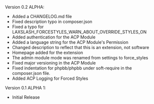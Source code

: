 Version 0.2 ALPHA:
 - Added a CHANGELOG.md file
 - Fixed description typo in composer.json
 - Fixed a typo for LAXSLASH_FORCESTYLES_WARN_ABOUT_OVERRIDE_STYLES_ON
 - Added authentication for the ACP Module
 - Added a language string for the ACP Module's Permission
 - Changed description to reflect that this is an extension, not software
 - Homepage added for the extension
 - The admin module mode was renamed from settings to force_styles
 - Fixed major versioning in the ACP Module
 - Fixed indentation for phpbb/phpbb under soft-require in the composer.json file.
 - Added ACP Logging for Forced Styles

Version 0.1 ALPHA 1:
 - Initial Release